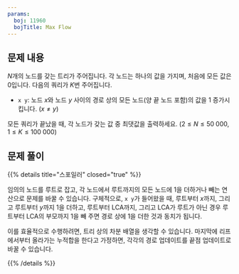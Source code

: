 ```yaml
---
params:
  boj: 11960
  bojTitle: Max Flow
---
```


## 문제 내용

$N$개의 노드를 갖는 트리가 주어집니다. 각 노드는 하나의 값을 가지며, 처음에 모든 값은 0입니다. 다음의 쿼리가 $K$번 주어집니다.

* `x y`: 노드 $x$와 노드 $y$ 사이의 경로 상의 모든 노드(양 끝 노드 포함)의 값을 1 증가시킵니다. ($x \neq y$)

모든 쿼리가 끝났을 때, 각 노드가 갖는 값 중 최댓값을 출력하세요. ($2 \le N \le 50\;000$, $1 \le K \le 100\;000$)

## 문제 풀이

{{% details title="스포일러" closed="true" %}}

임의의 노드를 루트로 잡고, 각 노드에서 루트까지의 모든 노드에 1을 더하거나 빼는 연산으로 문제를 바꿀 수 있습니다.
구체적으로, `x y`가 들어왔을 때, 루트부터 $x$까지, 그리고 루트부터 $y$까지 1을 더하고, 루트부터 LCA까지, 그리고 LCA가 루트가 아닌 경우 루트부터 LCA의 부모까지 1을 빼 주면 경로 상에 1을 더한 것과 동치가 됩니다.

이를 효율적으로 수행하려면, 트리 상의 차분 배열을 생각할 수 있습니다. 마지막에 리프에서부터 올라가는 누적합을 한다고 가정하면, 각각의 경로 업데이트를 끝점 업데이트로 바꿀 수 있습니다.
  
{{% /details %}}
